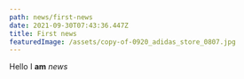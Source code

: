 ```yaml
---
path: news/first-news
date: 2021-09-30T07:43:36.447Z
title: First news
featuredImage: /assets/copy-of-0920_adidas_store_0807.jpg
---
```

Hello I **am** *news*